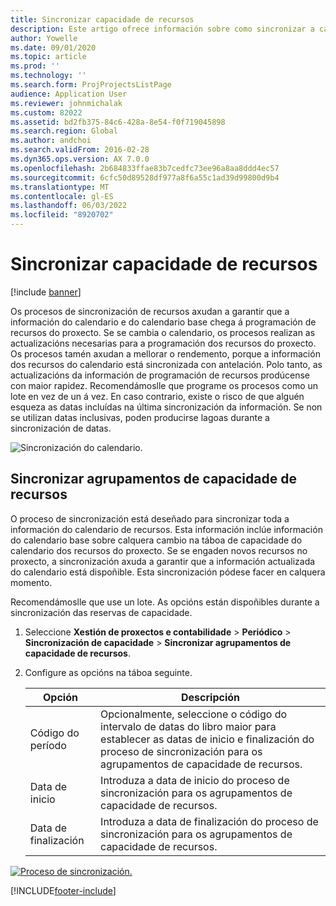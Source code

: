 ```yaml
---
title: Sincronizar capacidade de recursos
description: Este artigo ofrece información sobre como sincronizar a capacidade dun recurso en calendarios e proxectos.
author: Yowelle
ms.date: 09/01/2020
ms.topic: article
ms.prod: ''
ms.technology: ''
ms.search.form: ProjProjectsListPage
audience: Application User
ms.reviewer: johnmichalak
ms.custom: 82022
ms.assetid: bd2fb375-84c6-428a-8e54-f0f719045898
ms.search.region: Global
ms.author: andchoi
ms.search.validFrom: 2016-02-28
ms.dyn365.ops.version: AX 7.0.0
ms.openlocfilehash: 2b684833ffae83b7cedfc73ee96a8aa8ddd4ec57
ms.sourcegitcommit: 6cfc50d89528df977a8f6a55c1ad39d99800d9b4
ms.translationtype: MT
ms.contentlocale: gl-ES
ms.lasthandoff: 06/03/2022
ms.locfileid: "8920702"
---
```

# <a name="synchronize-resource-capacity"></a>Sincronizar capacidade de recursos

[!include [banner](../includes/banner.md)]

Os procesos de sincronización de recursos axudan a garantir que a información do calendario e do calendario base chega á programación de recursos do proxecto. Se se cambia o calendario, os procesos realizan as actualizacións necesarias para a programación dos recursos do proxecto. Os procesos tamén axudan a mellorar o rendemento, porque a información dos recursos do calendario está sincronizada con antelación. Polo tanto, as actualizacións da información de programación de recursos prodúcense con maior rapidez. Recomendámoslle que programe os procesos como un lote en vez de un á vez. En caso contrario, existe o risco de que alguén esqueza as datas incluídas na última sincronización da información. Se non se utilizan datas inclusivas, poden producirse lagoas durante a sincronización de datas.

![Sincronización do calendario.](./media/projectresourcing04-1024x471.jpg)

## <a name="synchronize-resource-capacity-roll-ups"></a>Sincronizar agrupamentos de capacidade de recursos

O proceso de sincronización está deseñado para sincronizar toda a información do calendario de recursos. Esta información inclúe información do calendario base sobre calquera cambio na táboa de capacidade do calendario dos recursos do proxecto. Se se engaden novos recursos no proxecto, a sincronización axuda a garantir que a información actualizada do calendario está dispoñible. Esta sincronización pódese facer en calquera momento.

Recomendámoslle que use un lote. As opcións están dispoñibles durante a sincronización das reservas de capacidade.

1. Seleccione **Xestión de proxectos e contabilidade** &gt; **Periódico** &gt; **Sincronización de capacidade** &gt; **Sincronizar agrupamentos de capacidade de recursos**.
2. Configure as opcións na táboa seguinte.

    | Opción      | Descripción |
    |-------------|-------------|
    | Código do período | Opcionalmente, seleccione o código do intervalo de datas do libro maior para establecer as datas de inicio e finalización do proceso de sincronización para os agrupamentos de capacidade de recursos. |
    | Data de inicio  | Introduza a data de inicio do proceso de sincronización para os agrupamentos de capacidade de recursos. |
    | Data de finalización    | Introduza a data de finalización do proceso de sincronización para os agrupamentos de capacidade de recursos. |

[![Proceso de sincronización.](./media/projectresourcing09.jpg)](./media/projectresourcing09.jpg)


[!INCLUDE[footer-include](../includes/footer-banner.md)]